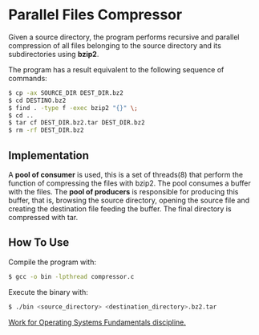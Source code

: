 # Parallel Files Compressor 

Given a source directory, the program performs recursive and parallel compression of all files belonging to the source directory and its subdirectories using **bzip2**.

The program has a result equivalent to the following sequence of commands:

``` bash
$ cp -ax SOURCE_DIR DEST_DIR.bz2
$ cd DESTINO.bz2
$ find . -type f -exec bzip2 "{}" \;
$ cd ..
$ tar cf DEST_DIR.bz2.tar DEST_DIR.bz2
$ rm -rf DEST_DIR.bz2
```

## Implementation 

A **pool of consumer** is used, this is a set of threads(8) that perform the function of compressing the files with bzip2. The pool consumes a buffer with the files.
The **pool of producers** is responsible for producing this buffer, that is, browsing the source directory, opening the source file and creating the destination file feeding the buffer.
The final directory is compressed with tar.

## How To Use

Compile the program with:

``` bash
$ gcc -o bin -lpthread compressor.c
```

Execute the binary with:

``` bash
$ ./bin <source_directory> <destination_directory>.bz2.tar
```

[Work for Operating Systems Fundamentals discipline.](http://www.brunoribas.com.br/so/2019-2/trabalho/)

